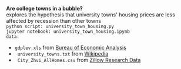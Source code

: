 **Are college towns in a bubble?**  
   explores the hypothesis that university towns' housing prices are less affected by recession than other towns  
   `python script: university_town_housing.py`  
   `jupyter notebook: university_town_housing.ipynb`   
   `data: `  
   * `gdplev.xls`  from [Bureau of Economic Analysis](https://www.bea.gov/national/index.htm#gdp)  
   * ` university_towns.txt`  from [Wikipedia](https://en.wikipedia.org/wiki/List_of_college_towns#College_towns_in_the_United_States)  
   * ` City_Zhvi_AllHomes.csv`  from [Zillow Research Data](https://www.zillow.com/research/data/)
